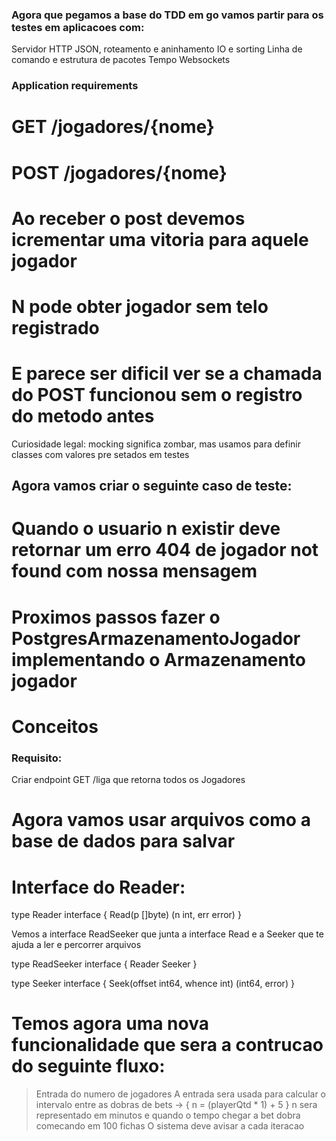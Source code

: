 ### Agora que pegamos a base do TDD em go vamos partir para os testes em aplicacoes com:

Servidor HTTP
JSON, roteamento e aninhamento
IO e sorting
Linha de comando e estrutura de pacotes
Tempo
Websockets

### Application requirements

# GET /jogadores/{nome}

# POST /jogadores/{nome}

# Ao receber o post devemos icrementar uma vitoria para aquele jogador

# N pode obter jogador sem telo registrado

# E parece ser dificil ver se a chamada do POST funcionou sem o registro do metodo antes

Curiosidade legal: mocking significa zombar, mas usamos para definir classes com valores pre setados em testes

## Agora vamos criar o seguinte caso de teste:

# Quando o usuario n existir deve retornar um erro 404 de jogador not found com nossa mensagem

# Proximos passos fazer o PostgresArmazenamentoJogador implementando o Armazenamento jogador

# Conceitos

### Requisito:

Criar endpoint GET /liga que retorna todos os Jogadores

# Agora vamos usar arquivos como a base de dados para salvar

# Interface do Reader:

type Reader interface {
Read(p []byte) (n int, err error)
}

Vemos a interface ReadSeeker que junta a interface Read e a Seeker que te ajuda a ler e percorrer arquivos

type ReadSeeker interface {
Reader
Seeker
}

type Seeker interface {
Seek(offset int64, whence int) (int64, error)
}

# Temos agora uma nova funcionalidade que sera a contrucao do seguinte fluxo:

> Entrada do numero de jogadores
> A entrada sera usada para calcular o intervalo entre as dobras de bets ->
> {
> n = (playerQtd \* 1) + 5
> }
> n sera representado em minutos e quando o tempo chegar a bet dobra comecando em 100 fichas
> O sistema deve avisar a cada iteracao
